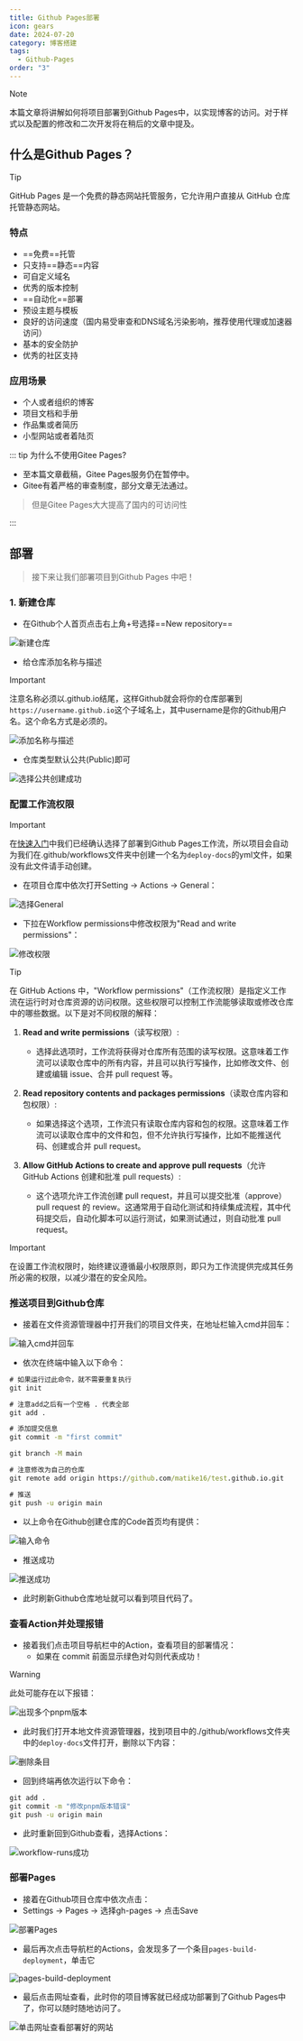 ```yaml
---
title: Github Pages部署
icon: gears
date: 2024-07-20
category: 博客搭建
tags:
  - Github-Pages
order: "3"
---
```

> [!note]
> 本篇文章将讲解如何将项目部署到Github Pages中，以实现博客的访问。对于样式以及配置的修改和二次开发将在稍后的文章中提及。

## 什么是Github Pages？

> [!tip] 
> GitHub Pages 是一个免费的静态网站托管服务，它允许用户直接从 GitHub 仓库托管静态网站。

### 特点

- ==免费==托管
- 只支持==静态==内容
- 可自定义域名
- 优秀的版本控制
- ==自动化==部署
- 预设主题与模板
- 良好的访问速度（国内易受审查和DNS域名污染影响，推荐使用代理或加速器访问）
- 基本的安全防护
- 优秀的社区支持

### 应用场景

- 个人或者组织的博客
- 项目文档和手册
- 作品集或者简历
- 小型网站或者着陆页

::: tip 为什么不使用Gitee Pages?
- 至本篇文章截稿，Gitee Pages服务仍在暂停中。
- Gitee有着严格的审查制度，部分文章无法通过。
> 但是Gitee Pages大大提高了国内的可访问性

:::

## 部署

> 接下来让我们部署项目到Github Pages
> 中吧！

### 1. 新建仓库

- 在Github个人首页点击右上角+号选择==New repository==

![新建仓库](./images/Pages部署1.png)

- 给仓库添加名称与描述
> [!important]
> 注意名称必须以.github.io结尾，这样Github就会将你的仓库部署到`https://username.github.io`这个子域名上，其中username是你的Github用户名。这个命名方式是必须的。

![添加名称与描述](./images/Pages部署2.png)

- 仓库类型默认公共(Public)即可

![选择公共创建成功](./images/Pages部署3.png)

### 配置工作流权限

> [!important]
> 在[快速入门](./快速入门)中我们已经确认选择了部署到Github Pages工作流，所以项目会自动为我们在.github/workflows文件夹中创建一个名为`deploy-docs`的yml文件，如果没有此文件请手动创建。

- 在项目仓库中依次打开Setting -> Actions -> General：

![选择General](./images/Pages部署4.png)

- 下拉在Workflow permissions中修改权限为"Read and write permissions"：

![修改权限](./images/Pages部署5.png)

> [!tip]
> 在 GitHub Actions 中，"Workflow permissions"（工作流权限）是指定义工作流在运行时对仓库资源的访问权限。这些权限可以控制工作流能够读取或修改仓库中的哪些数据。以下是对不同权限的解释：

1. **Read and write permissions**（读写权限）:
    
    - 选择此选项时，工作流将获得对仓库所有范围的读写权限。这意味着工作流可以读取仓库中的所有内容，并且可以执行写操作，比如修改文件、创建或编辑 issue、合并 pull request 等。
2. **Read repository contents and packages permissions**（读取仓库内容和包权限）:
    
    - 如果选择这个选项，工作流只有读取仓库内容和包的权限。这意味着工作流可以读取仓库中的文件和包，但不允许执行写操作，比如不能推送代码、创建或合并 pull request。
3. **Allow GitHub Actions to create and approve pull requests**（允许 GitHub Actions 创建和批准 pull requests）:
    
    - 这个选项允许工作流创建 pull request，并且可以提交批准（approve）pull request 的 review。这通常用于自动化测试和持续集成流程，其中代码提交后，自动化脚本可以运行测试，如果测试通过，则自动批准 pull request。

> [!important]
> 在设置工作流权限时，始终建议遵循最小权限原则，即只为工作流提供完成其任务所必需的权限，以减少潜在的安全风险。

### 推送项目到Github仓库

- 接着在文件资源管理器中打开我们的项目文件夹，在地址栏输入cmd并回车：

![输入cmd并回车](./images/Pages部署6.png)

- 依次在终端中输入以下命令：

```cmd
# 如果运行过此命令，就不需要重复执行
git init

# 注意add之后有一个空格 . 代表全部
git add .

# 添加提交信息
git commit -m "first commit"

git branch -M main

# 注意修改为自己的仓库
git remote add origin https://github.com/matike16/test.github.io.git

# 推送
git push -u origin main
```

- 以上命令在Github创建仓库的Code首页均有提供：

![输入命令](./images/Pages部署7.png)

- 推送成功

![推送成功](./images/Pages部署8.png)

- 此时刷新Github仓库地址就可以看到项目代码了。

### 查看Action并处理报错

- 接着我们点击项目导航栏中的Action，查看项目的部署情况：
	- 如果在 commit 前面显示绿色对勾则代表成功！

> [!warning]
> 此处可能存在以下报错：
> 
> ![出现多个pnpm版本](./images/Pages部署9.png)
> 
> - 此时我们打开本地文件资源管理器，找到项目中的./github/workflows文件夹中的`deploy-docs`文件打开，删除以下内容：
> 
> ![删除条目](./images/Pages部署10.png)
> 
> - 回到终端再依次运行以下命令：
> ```cmd
> git add .
> git commit -m "修改pnpm版本错误"
> git push -u origin main
> ```
> - 此时重新回到Github查看，选择Actions：
> 
> ![workflow-runs成功](./images/Pages部署11.png)
> 


### 部署Pages

- 接着在Github项目仓库中依次点击：
- Settings -> Pages -> 选择gh-pages -> 点击Save

![部署Pages](./images/Pages部署12.png)

- 最后再次点击导航栏的Actions，会发现多了一个条目`pages-build-deployment`，单击它

![pages-build-deployment](./images/Pages部署13.png)

- 最后点击网址查看，此时你的项目博客就已经成功部署到了Github Pages中了，你可以随时随地访问了。

![单击网址查看部署好的网站](./images/Pages部署14.png)






